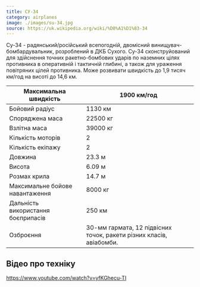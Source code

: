```yaml
---
title: СУ-34
category: airplanes
image: ./images/su-34.jpg
source: https://uk.wikipedia.org/wiki/%D0%A1%D1%83-34
---
```

Су-34 -  радянський/російський всепогодній, двомісний винищувач-бомбардувальник, розроблений в ДКБ Сухого.
Су-34 сконструйований для здійснення точних ракетно-бомбових ударів по наземних цілях противника в оперативній і тактичній глибині, а також для ураження повітряних цілей противника. Може розвивати швидкість до 1,9 тисяч км/год на висоті до 14,6 км.

Максимальна швидкість  |  1900 км/год
------- | -------
Бойовий радіус | 1130 км
Споряджена маса | 22500 кг
Взлітна маса | 39000 кг
Кількість моторів | 2
Кількість екіпажу | 2
Довжина | 23.3 м
Висота | 6.09 м
Розмах крила | 14.7 м
Максимальне бойове навантаження | 8000 кг
Дальність використання боєприпасів | 250 км
Озброєння | 30-мм гармата, 12 підвісних точок, ракети різних класів, авіабомби. 

## Відео про техніку

https://www.youtube.com/watch?v=yfKGhecu-TI